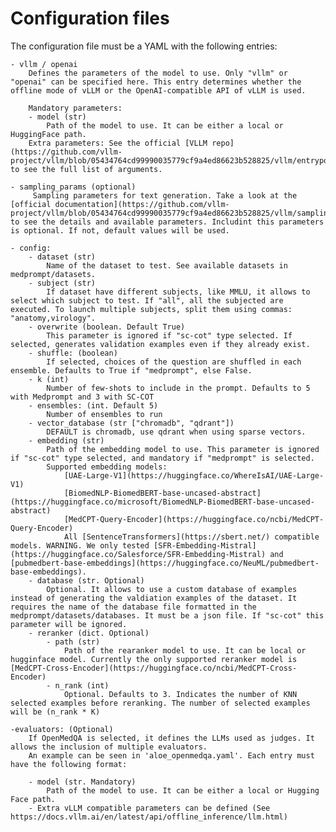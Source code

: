 # Configuration files

The configuration file must be a YAML with the following entries:

    - vllm / openai
        Defines the parameters of the model to use. Only "vllm" or "openai" can be specified here. This entry determines whether the offline mode of vLLM or the OpenAI-compatible API of vLLM is used.

        Mandatory parameters:
        - model (str)
            Path of the model to use. It can be either a local or HuggingFace path.
        Extra parameters: See the official [VLLM repo](https://github.com/vllm-project/vllm/blob/05434764cd99990035779cf9a4ed86623b528825/vllm/entrypoints/llm.py) to see the full list of arguments.

    - sampling_params (optional)
         Sampling parameters for text generation. Take a look at the [official documentation](https://github.com/vllm-project/vllm/blob/05434764cd99990035779cf9a4ed86623b528825/vllm/sampling_params.py) to see the details and available parameters. Includint this parameters is optional. If not, default values will be used.

    - config:
        - dataset (str)
            Name of the dataset to test. See available datasets in medprompt/datasets.
        - subject (str)
            If dataset have different subjects, like MMLU, it allows to select which subject to test. If "all", all the subjected are executed. To launch multiple subjects, split them using commas: "anatomy,virology".
        - overwrite (boolean. Default True)
            This parameter is ignored if "sc-cot" type selected. If selected, generates validation examples even if they already exist.
        - shuffle: (boolean)
            If selected, choices of the question are shuffled in each ensemble. Defaults to True if "medprompt", else False.
        - k (int)
            Number of few-shots to include in the prompt. Defaults to 5 with Medprompt and 3 with SC-COT
        - ensembles: (int. Default 5)
            Number of ensembles to run
        - vector_database (str ["chromadb", "qdrant"])
            DEFAULT is chromadb, use qdrant when using sparse vectors.
        - embedding (str)
            Path of the embedding model to use. This parameter is ignored if "sc-cot" type selected, and mandatory if "medprompt" is selected.
            Supported embedding models: 
                [UAE-Large-V1](https://huggingface.co/WhereIsAI/UAE-Large-V1)
                [BiomedNLP-BiomedBERT-base-uncased-abstract](https://huggingface.co/microsoft/BiomedNLP-BiomedBERT-base-uncased-abstract)
                [MedCPT-Query-Encoder](https://huggingface.co/ncbi/MedCPT-Query-Encoder)
                All [SentenceTransformers](https://sbert.net/) compatible models. WARNING. We only tested [SFR-Embedding-Mistral](https://huggingface.co/Salesforce/SFR-Embedding-Mistral) and [pubmedbert-base-embeddings](https://huggingface.co/NeuML/pubmedbert-base-embeddings).
        - database (str. Optional)
            Optional. It allows to use a custom database of examples instead of generating the valdiation examples of the dataset. It requires the name of the database file formatted in the medprompt/datasets/databases. It must be a json file. If "sc-cot" this parameter will be ignored.
        - reranker (dict. Optional)
            - path (str)
                Path of the rearanker model to use. It can be local or hugginface model. Currently the only supported reranker model is [MedCPT-Cross-Encoder](https://huggingface.co/ncbi/MedCPT-Cross-Encoder)
            - n_rank (int)
                Optional. Defaults to 3. Indicates the number of KNN selected examples before reranking. The number of selected examples will be (n_rank * K)
    
    -evaluators: (Optional)
        If OpenMedQA is selected, it defines the LLMs used as judges. It allows the inclusion of multiple evaluators. 
        An example can be seen in 'aloe_openmedqa.yaml'. Each entry must have the following format:

        - model (str. Mandatory)
            Path of the model to use. It can be either a local or Hugging Face path.
        - Extra vLLM compatible parameters can be defined (See https://docs.vllm.ai/en/latest/api/offline_inference/llm.html)